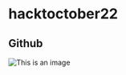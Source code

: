 # hacktoctober22
## Github
![This is an image](https://myoctocat.com/assets/images/base-octocat.svg)
